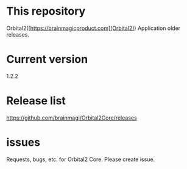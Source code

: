 # This repository
Orbital2([https://brainmagicproduct.com](Orbital2)) Application older releases.


# Current version
1.2.2
# Release list
https://github.com/brainmagi/Orbital2Core/releases

# issues
Requests, bugs, etc. for Orbital2 Core. Please create issue.
